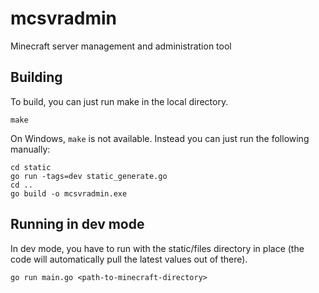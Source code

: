# mcsvradmin
Minecraft server management and administration tool

## Building

To build, you can just run make in the local directory.

    make

On Windows, `make` is not available. Instead you can just run the following manually:

    cd static
    go run -tags=dev static_generate.go
    cd ..
    go build -o mcsvradmin.exe

## Running in dev mode

In dev mode, you have to run with the static/files directory in place (the code will automatically
pull the latest values out of there).

    go run main.go <path-to-minecraft-directory>
